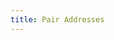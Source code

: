 ```yaml
---
title: Pair Addresses
---
```


<ExternalRedirect href="https://docs.starswap.xyz/protocol/V2/guides/smart-contract-integration/getting-pair-addresses" />
